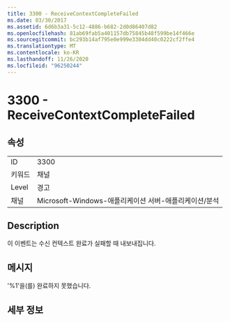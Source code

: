 ```yaml
---
title: 3300 - ReceiveContextCompleteFailed
ms.date: 03/30/2017
ms.assetid: 6d6b3a31-5c12-4886-b682-2d0d86407d82
ms.openlocfilehash: 81ab69fab5a401157db75845b48f599be14f466e
ms.sourcegitcommit: bc293b14af795e0e999e3304dd40c0222cf2ffe4
ms.translationtype: MT
ms.contentlocale: ko-KR
ms.lasthandoff: 11/26/2020
ms.locfileid: "96250244"
---
```

# <a name="3300---receivecontextcompletefailed"></a>3300 - ReceiveContextCompleteFailed

## <a name="properties"></a>속성  
  
|||  
|-|-|  
|ID|3300|  
|키워드|채널|  
|Level|경고|  
|채널|Microsoft-Windows-애플리케이션 서버-애플리케이션/분석|  
  
## <a name="description"></a>Description  

 이 이벤트는 수신 컨텍스트 완료가 실패할 때 내보내집니다.  
  
## <a name="message"></a>메시지  

 '%1'을(를) 완료하지 못했습니다.  
  
## <a name="details"></a>세부 정보
